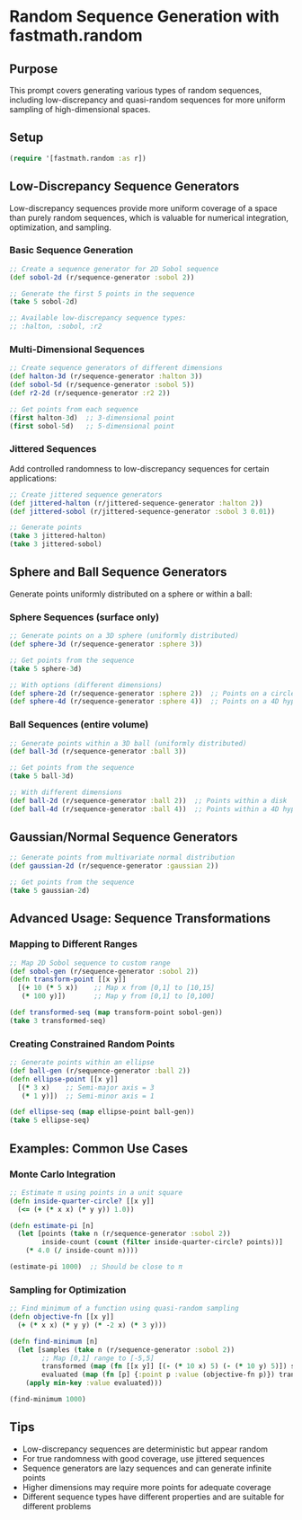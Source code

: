 # Random Sequence Generation with fastmath.random

## Purpose
This prompt covers generating various types of random sequences, including low-discrepancy and quasi-random sequences for more uniform sampling of high-dimensional spaces.

## Setup
```clojure
(require '[fastmath.random :as r])
```

## Low-Discrepancy Sequence Generators

Low-discrepancy sequences provide more uniform coverage of a space than purely random sequences, which is valuable for numerical integration, optimization, and sampling.

### Basic Sequence Generation
```clojure
;; Create a sequence generator for 2D Sobol sequence
(def sobol-2d (r/sequence-generator :sobol 2))

;; Generate the first 5 points in the sequence
(take 5 sobol-2d)

;; Available low-discrepancy sequence types:
;; :halton, :sobol, :r2
```

### Multi-Dimensional Sequences
```clojure
;; Create sequence generators of different dimensions
(def halton-3d (r/sequence-generator :halton 3))
(def sobol-5d (r/sequence-generator :sobol 5))
(def r2-2d (r/sequence-generator :r2 2))

;; Get points from each sequence
(first halton-3d)  ;; 3-dimensional point
(first sobol-5d)   ;; 5-dimensional point
```

### Jittered Sequences
Add controlled randomness to low-discrepancy sequences for certain applications:

```clojure
;; Create jittered sequence generators
(def jittered-halton (r/jittered-sequence-generator :halton 2))
(def jittered-sobol (r/jittered-sequence-generator :sobol 3 0.01))

;; Generate points
(take 3 jittered-halton)
(take 3 jittered-sobol)
```

## Sphere and Ball Sequence Generators

Generate points uniformly distributed on a sphere or within a ball:

### Sphere Sequences (surface only)
```clojure
;; Generate points on a 3D sphere (uniformly distributed)
(def sphere-3d (r/sequence-generator :sphere 3))

;; Get points from the sequence
(take 5 sphere-3d)

;; With options (different dimensions)
(def sphere-2d (r/sequence-generator :sphere 2))  ;; Points on a circle
(def sphere-4d (r/sequence-generator :sphere 4))  ;; Points on a 4D hypersphere
```

### Ball Sequences (entire volume)
```clojure
;; Generate points within a 3D ball (uniformly distributed)
(def ball-3d (r/sequence-generator :ball 3))

;; Get points from the sequence
(take 5 ball-3d)

;; With different dimensions
(def ball-2d (r/sequence-generator :ball 2))  ;; Points within a disk
(def ball-4d (r/sequence-generator :ball 4))  ;; Points within a 4D hyperball
```

## Gaussian/Normal Sequence Generators

```clojure
;; Generate points from multivariate normal distribution
(def gaussian-2d (r/sequence-generator :gaussian 2))

;; Get points from the sequence
(take 5 gaussian-2d)
```

## Advanced Usage: Sequence Transformations

### Mapping to Different Ranges
```clojure
;; Map 2D Sobol sequence to custom range
(def sobol-gen (r/sequence-generator :sobol 2))
(defn transform-point [[x y]]
  [(+ 10 (* 5 x))    ;; Map x from [0,1] to [10,15]
   (* 100 y)])       ;; Map y from [0,1] to [0,100]

(def transformed-seq (map transform-point sobol-gen))
(take 3 transformed-seq)
```

### Creating Constrained Random Points
```clojure
;; Generate points within an ellipse
(def ball-gen (r/sequence-generator :ball 2))
(defn ellipse-point [[x y]]
  [(* 3 x)    ;; Semi-major axis = 3
   (* 1 y)])  ;; Semi-minor axis = 1

(def ellipse-seq (map ellipse-point ball-gen))
(take 5 ellipse-seq)
```

## Examples: Common Use Cases

### Monte Carlo Integration
```clojure
;; Estimate π using points in a unit square
(defn inside-quarter-circle? [[x y]]
  (<= (+ (* x x) (* y y)) 1.0))

(defn estimate-pi [n]
  (let [points (take n (r/sequence-generator :sobol 2))
        inside-count (count (filter inside-quarter-circle? points))]
    (* 4.0 (/ inside-count n))))

(estimate-pi 1000)  ;; Should be close to π
```

### Sampling for Optimization
```clojure
;; Find minimum of a function using quasi-random sampling
(defn objective-fn [[x y]]
  (+ (* x x) (* y y) (* -2 x) (* 3 y)))

(defn find-minimum [n]
  (let [samples (take n (r/sequence-generator :sobol 2))
        ;; Map [0,1] range to [-5,5]
        transformed (map (fn [[x y]] [(- (* 10 x) 5) (- (* 10 y) 5)]) samples)
        evaluated (map (fn [p] {:point p :value (objective-fn p)}) transformed)]
    (apply min-key :value evaluated)))

(find-minimum 1000)
```

## Tips
- Low-discrepancy sequences are deterministic but appear random
- For true randomness with good coverage, use jittered sequences
- Sequence generators are lazy sequences and can generate infinite points
- Higher dimensions may require more points for adequate coverage
- Different sequence types have different properties and are suitable for different problems